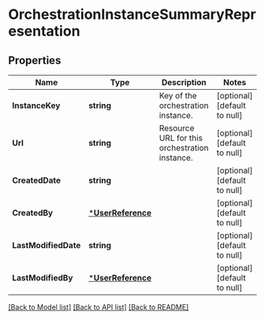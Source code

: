 # OrchestrationInstanceSummaryRepresentation

## Properties
Name | Type | Description | Notes
------------ | ------------- | ------------- | -------------
**InstanceKey** | **string** | Key of the orchestration instance. | [optional] [default to null]
**Url** | **string** | Resource URL for this orchestration instance. | [optional] [default to null]
**CreatedDate** | **string** |  | [optional] [default to null]
**CreatedBy** | [***UserReference**](UserReference.md) |  | [optional] [default to null]
**LastModifiedDate** | **string** |  | [optional] [default to null]
**LastModifiedBy** | [***UserReference**](UserReference.md) |  | [optional] [default to null]

[[Back to Model list]](../README.md#documentation-for-models) [[Back to API list]](../README.md#documentation-for-api-endpoints) [[Back to README]](../README.md)


